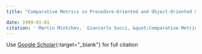 ```yaml
---
title: "Comparative Metrics in Procedure-Oriented and Object-Oriented Software Implementation of a Simple Single-Input-Single-Output Digital Process Control Problem in Educational Environment [Rewriting of the same paper presented at the 22nd International Conference on Information and Communication Technologies and Programming]"

date: 1999-01-01
citation: ' Martin Mintchev,  Giancarlo Succi, &quot;Comparative Metrics in Procedure-Oriented and Object-Oriented Software Implementation of a Simple Single-Input-Single-Output Digital Process Control Problem in Educational Environment [Rewriting of the same paper presented at the 22nd International Conference on Information and Communication Technologies and Programming].&quot;, 1999.'
---
```

Use [Google Scholar](https://scholar.google.com/scholar?q=Comparative+Metrics+in+Procedure+Oriented+and+Object+Oriented+Software+Implementation+of+a+Simple+Single+Input+Single+Output+Digital+Process+Control+Problem+in+Educational+Environment+[Rewriting+of+the+same+paper+presented+at+the+22nd+International+Conference+on+Information+and+Communication+Technologies+and+Programming]){:target="_blank"} for full citation